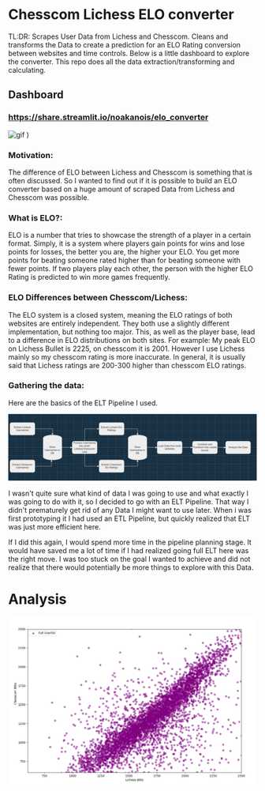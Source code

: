 # Chesscom Lichess ELO converter

TL:DR:
Scrapes User Data from Lichess and Chesscom. Cleans and transforms the Data to create a prediction for an ELO Rating conversion between websites and time controls. 
Below is a little dashboard to explore the converter. This repo does all the data extraction/transforming and calculating. 

## Dashboard
### https://share.streamlit.io/noakanois/elo_converter


![gif](https://github.com/noakanois/Chesscom_Lichess_ELO_converter/blob/master/images/readme/streamlit-showcase.gif?raw=true)
)

### Motivation:
The difference of ELO between Lichess and Chesscom is something that is often discussed. So
I wanted to find out if it is possible to build an ELO converter based on a huge amount of scraped Data from Lichess and Chesscom was possible. 

### What is ELO?:
ELO is a number that tries to showcase the strength of a player in a certain format. Simply, it is a system where players gain points for wins and lose points for losses, the better you are, the higher your ELO. You get more points for beating someone rated higher than for beating someone with fewer points. 
If two players play each other, the person with the higher ELO Rating is predicted to win more games frequently. 

### ELO Differences between Chesscom/Lichess:
The ELO system is a closed system, meaning the ELO ratings of both websites are entirely independent. They both use a slightly different implementation, but nothing too major. This, as well as the player base, lead to a difference in ELO distributions on both sites.
For example: My peak ELO on Lichess Bullet is 2225, on chesscom it is 2001. However I use Lichess mainly so my chesscom rating is more inaccurate.
In general, it is usually said that Lichess ratings are 200-300 higher than chesscom ELO ratings.


### Gathering the data:
Here are the basics of the ELT Pipeline I used. 

![ELT](https://github.com/noakanois/Chesscom_Lichess_ELO_converter/blob/master/images/readme/ELT3.png?raw=true)

I wasn't quite sure what kind of data I was going to use and what exactly I was going to do with it, so I decided to go with an ELT Pipeline. That way I didn't prematurely get rid of any Data I might want to use later. 
When i was first prototyping it I had used an ETL Pipeline, but quickly realized that ELT was just more efficient here. 

If I did this again, I would spend more time in the pipeline planning stage. It would have saved me a lot of time if I had realized going full ELT here was the right move. I was too stuck on the goal I wanted to achieve and did not realize that there would potentially be more things to explore with this Data.

# Analysis

![Blitz](https://raw.githubusercontent.com/noakanois/Chesscom_Lichess_ELO_converter/master/images/blitz/full_blitz-blitz.png)
